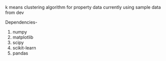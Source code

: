k means clustering algorithm for property data
currently using sample data from dev

Dependencies-
1. numpy
2. matplotlib
3. scipy
4. scikit-learn
5. pandas